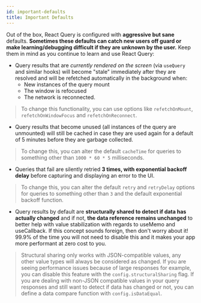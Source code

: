 ```yaml
---
id: important-defaults
title: Important Defaults
---
```


Out of the box, React Query is configured with **aggressive but sane** defaults. **Sometimes these defaults can catch new users off guard or make learning/debugging difficult if they are unknown by the user.** Keep them in mind as you continue to learn and use React Query:

- Query results that are _currently rendered on the screen_ (via `useQuery` and similar hooks) will become "stale" immediately after they are resolved and will be refetched automatically in the background when:
  - New instances of the query mount
  - The window is refocused
  - The network is reconnected.

> To change this functionality, you can use options like `refetchOnMount`, `refetchOnWindowFocus` and `refetchOnReconnect`.

- Query results that become unused (all instances of the query are unmounted) will still be cached in case they are used again for a default of 5 minutes before they are garbage collected.

> To change this, you can alter the default `cacheTime` for queries to something other than `1000 * 60 * 5` milliseconds.

- Queries that fail are silently retried **3 times, with exponential backoff delay** before capturing and displaying an error to the UI.

> To change this, you can alter the default `retry` and `retryDelay` options for queries to something other than `3` and the default exponential backoff function.

- Query results by default are **structurally shared to detect if data has actually changed** and if not, **the data reference remains unchanged** to better help with value stabilization with regards to useMemo and useCallback. If this concept sounds foreign, then don't worry about it! 99.9% of the time you will not need to disable this and it makes your app more performant at zero cost to you.

> Structural sharing only works with JSON-compatible values, any other value types will always be considered as changed. If you are seeing performance issues because of large responses for example, you can disable this feature with the `config.structuralSharing` flag. If you are dealing with non-JSON compatible values in your query responses and still want to detect if data has changed or not, you can define a data compare function with `config.isDataEqual`.
